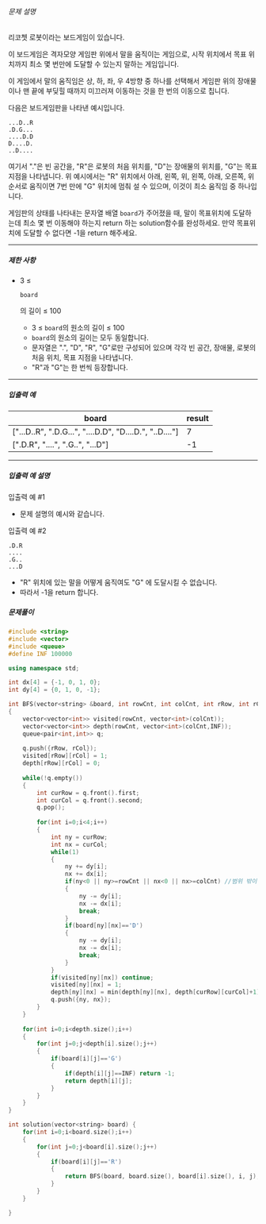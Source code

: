 ###### 문제 설명

리코쳇 로봇이라는 보드게임이 있습니다.

이 보드게임은 격자모양 게임판 위에서 말을 움직이는 게임으로, 시작 위치에서 목표 위치까지 최소 몇 번만에 도달할 수 있는지 말하는 게임입니다.

이 게임에서 말의 움직임은 상, 하, 좌, 우 4방향 중 하나를 선택해서 게임판 위의 장애물이나 맨 끝에 부딪힐 때까지 미끄러져 이동하는 것을 한 번의 이동으로 칩니다.

다음은 보드게임판을 나타낸 예시입니다.

```
...D..R
.D.G...
....D.D
D....D.
..D....
```

여기서 "."은 빈 공간을, "R"은 로봇의 처음 위치를, "D"는 장애물의 위치를, "G"는 목표지점을 나타냅니다.
위 예시에서는 "R" 위치에서 아래, 왼쪽, 위, 왼쪽, 아래, 오른쪽, 위 순서로 움직이면 7번 만에 "G" 위치에 멈춰 설 수 있으며, 이것이 최소 움직임 중 하나입니다.

게임판의 상태를 나타내는 문자열 배열 `board`가 주어졌을 때, 말이 목표위치에 도달하는데 최소 몇 번 이동해야 하는지 return 하는 solution함수를 완성하세요. 만약 목표위치에 도달할 수 없다면 -1을 return 해주세요.

------

##### 제한 사항

- 3 ≤

   

  ```
  board
  ```

  의 길이 ≤ 100

  - 3 ≤ `board`의 원소의 길이 ≤ 100
  - `board`의 원소의 길이는 모두 동일합니다.
  - 문자열은 ".", "D", "R", "G"로만 구성되어 있으며 각각 빈 공간, 장애물, 로봇의 처음 위치, 목표 지점을 나타냅니다.
  - "R"과 "G"는 한 번씩 등장합니다.

------

##### 입출력 예

| board                                                   | result |
| ------------------------------------------------------- | ------ |
| ["...D..R", ".D.G...", "....D.D", "D....D.", "..D...."] | 7      |
| [".D.R", "....", ".G..", "...D"]                        | -1     |

------

##### 입출력 예 설명

입출력 예 #1

- 문제 설명의 예시와 같습니다.

입출력 예 #2

```
.D.R
....
.G..
...D
```

- "R" 위치에 있는 말을 어떻게 움직여도 "G" 에 도달시킬 수 없습니다.
- 따라서 -1을 return 합니다.

##### 문제풀이
```c++
#include <string>
#include <vector>
#include <queue>
#define INF 100000

using namespace std;

int dx[4] = {-1, 0, 1, 0};
int dy[4] = {0, 1, 0, -1};

int BFS(vector<string> &board, int rowCnt, int colCnt, int rRow, int rCol)
{
    vector<vector<int>> visited(rowCnt, vector<int>(colCnt));
    vector<vector<int>> depth(rowCnt, vector<int>(colCnt,INF));
    queue<pair<int,int>> q;
    
    q.push({rRow, rCol});
    visited[rRow][rCol] = 1;
    depth[rRow][rCol] = 0;
    
    while(!q.empty())
    {
        int curRow = q.front().first;
        int curCol = q.front().second;
        q.pop();
        
        for(int i=0;i<4;i++)
        {
            int ny = curRow;
            int nx = curCol;
            while(1)
            {
                ny += dy[i];
                nx += dx[i];
                if(ny<0 || ny>=rowCnt || nx<0 || nx>=colCnt) //범위 밖이면
                {
                    ny -= dy[i];
                    nx -= dx[i];
                    break;
                }
                if(board[ny][nx]=='D')
                {
                    ny -= dy[i];
                    nx -= dx[i];
                    break;
                }
            }
            if(visited[ny][nx]) continue;
            visited[ny][nx] = 1;
            depth[ny][nx] = min(depth[ny][nx], depth[curRow][curCol]+1);
            q.push({ny, nx});
        }
    }
    
    for(int i=0;i<depth.size();i++)
    {
        for(int j=0;j<depth[i].size();j++)
        {
            if(board[i][j]=='G')
            {
                if(depth[i][j]==INF) return -1;
                return depth[i][j];
            }
        }
    }
}

int solution(vector<string> board) {
    for(int i=0;i<board.size();i++)
    {
        for(int j=0;j<board[i].size();j++)
        {
            if(board[i][j]=='R')
            {
                return BFS(board, board.size(), board[i].size(), i, j);
            }
        }
    }

}
```
